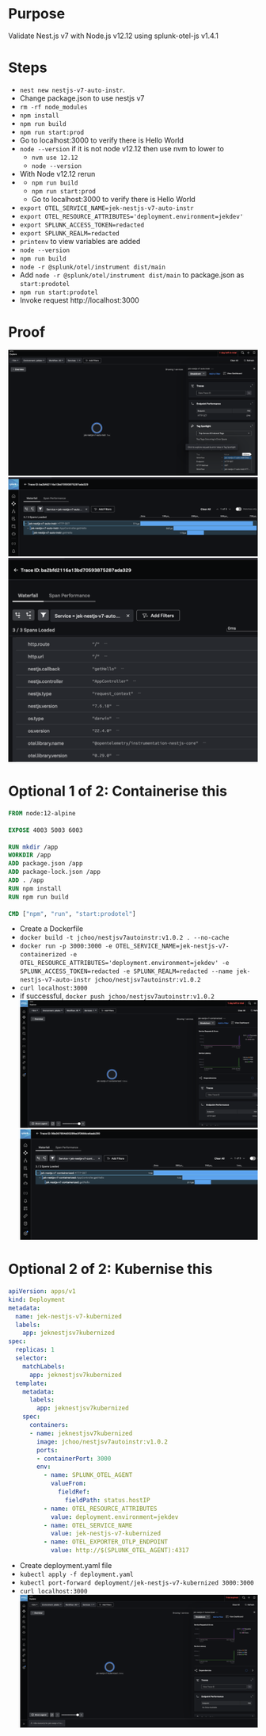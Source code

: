 # Purpose
Validate Nest.js v7 with Node.js v12.12 using splunk-otel-js v1.4.1

# Steps
- `nest new nestjs-v7-auto-instr`.
- Change package.json to use nestjs v7
- `rm -rf node_modules`
- `npm install`
- `npm run build`
- `npm run start:prod`
- Go to localhost:3000 to verify there is Hello World
- `node --version` if it is not node v12.12 then use nvm to lower to 
  - `nvm use 12.12`
  - `node --version`
- With Node v12.12 rerun 
- - `npm run build`
  - `npm run start:prod`
  - Go to localhost:3000 to verify there is Hello World
- `export OTEL_SERVICE_NAME=jek-nestjs-v7-auto-instr`
- `export OTEL_RESOURCE_ATTRIBUTES='deployment.environment=jekdev'`
- `export SPLUNK_ACCESS_TOKEN=redacted`
- `export SPLUNK_REALM=redacted`
- `printenv` to view variables are added
- `node --version`
- `npm run build`
- `node -r @splunk/otel/instrument dist/main`
- Add `node -r @splunk/otel/instrument dist/main` to package.json as `start:prodotel`
- `npm run start:prodotel`
- Invoke request http://localhost:3000

# Proof
![](proof1.png)
![](proof2.png)
![](proof3.png)


# Optional 1 of 2: Containerise this
```Dockerfile
FROM node:12-alpine

EXPOSE 4003 5003 6003

RUN mkdir /app
WORKDIR /app
ADD package.json /app
ADD package-lock.json /app
ADD . /app
RUN npm install
RUN npm run build

CMD ["npm", "run", "start:prodotel"]
```
- Create a Dockerfile
- `docker build -t jchoo/nestjsv7autoinstr:v1.0.2 . --no-cache`
- `docker run -p 3000:3000 -e OTEL_SERVICE_NAME=jek-nestjs-v7-containerized -e OTEL_RESOURCE_ATTRIBUTES='deployment.environment=jekdev' -e SPLUNK_ACCESS_TOKEN=redacted -e SPLUNK_REALM=redacted --name jek-nestjs-v7-auto-instr jchoo/nestjsv7autoinstr:v1.0.2`
- `curl localhost:3000`
- if successful, `docker push jchoo/nestjsv7autoinstr:v1.0.2`
![](proof4.png)
![](proof5.png)

# Optional 2 of 2: Kubernise this
```yaml
apiVersion: apps/v1
kind: Deployment
metadata:
  name: jek-nestjs-v7-kubernized
  labels:
    app: jeknestjsv7kubernized
spec:
  replicas: 1
  selector:
    matchLabels:
      app: jeknestjsv7kubernized
  template:
    metadata:
      labels:
        app: jeknestjsv7kubernized
    spec:
      containers:
      - name: jeknestjsv7kubernized
        image: jchoo/nestjsv7autoinstr:v1.0.2
        ports:
        - containerPort: 3000
        env:
          - name: SPLUNK_OTEL_AGENT
            valueFrom:
              fieldRef:
                fieldPath: status.hostIP
          - name: OTEL_RESOURCE_ATTRIBUTES
            value: deployment.environment=jekdev
          - name: OTEL_SERVICE_NAME
            value: jek-nestjs-v7-kubernized
          - name: OTEL_EXPORTER_OTLP_ENDPOINT
            value: http://$(SPLUNK_OTEL_AGENT):4317
```
- Create deployment.yaml file
- `kubectl apply -f deployment.yaml`
- `kubectl port-forward deployment/jek-nestjs-v7-kubernized 3000:3000`
- `curl localhost:3000`
  ![](proof6.png)
